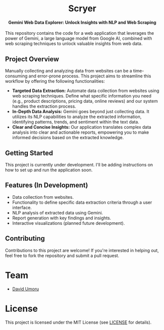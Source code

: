 <div align = "center">

# Scryer

#### Gemini Web Data Explorer: Unlock Insights with NLP and Web Scraping

</div>

This repository contains the code for a web application that leverages the power of Gemini, a large language model from Google AI, combined with web scraping techniques to unlock valuable insights from web data.

## Project Overview

Manually collecting and analyzing data from websites can be a time-consuming and error-prone process. This project aims to streamline this workflow by offering the following functionalities:

- **Targeted Data Extraction:** Automate data collection from websites using web scraping techniques. Define what specific information you need (e.g., product descriptions, pricing data, online reviews) and our system handles the extraction process.
- **In-Depth Data Analysis:** Gemini goes beyond just collecting data. It utilizes its NLP capabilities to analyze the extracted information, identifying patterns, trends, and sentiment within the text data.
- **Clear and Concise Insights:** Our application translates complex data analysis into clear and actionable reports, empowering you to make informed decisions based on the extracted knowledge.

## Getting Started

This project is currently under development. I'll be adding instructions on how to set up and run the application soon.

## Features (In Development)

- Data collection from websites.
- Functionality to define specific data extraction criteria through a user interface.
- NLP analysis of extracted data using Gemini.
- Report generation with key findings and insights.
- Interactive visualizations (planned future development).

## Contributing

Contributions to this project are welcome! If you're interested in helping out, feel free to fork the repository and submit a pull request.

# Team

- [David Umoru](https://github.com/davidumoru)

# License

This project is licensed under the MIT License (see [LICENSE]() for details).
